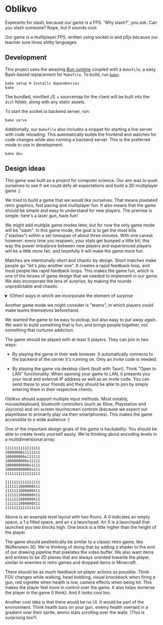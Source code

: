 # Oblikvo

Esperanto for slash, because our game is a FPS. 'Why slash?', you ask. Can you
slash someone? Nope, but it sounds cool.

Our game is a multiplayer FPS, written using socket.io and p5js because our
teacher sure lóves shitty languages.

## Development

This project uses the amazing [Bun runtime](https://bun.sh) coupled with a `Bakefile`, a easy Bash-based replacement for `Makefile`. To build, run [`bake`](https://git.dupunkto.org/meta/dotfiles/tree/bin/bake):

```shell
bake setup # Installs dependencies
bake
```

The bundled, minified JS + sourcemap for the client will be built into the `dist` folder, along with any static assets.

To start the socket.io backend server, run:

```shell
bake serve
```

Additionally, our `Bakefile` also includes a snippet for starting a live server with code reloading. This automatically builds the frontend and watches for code changes while also running a backend server. This is the preferred mode to use in development.

```shell
bake dev
```

## Design ideas

This game was built as a project for computer science. Our aim was to push
ourselves to see if we could defy all expectations and build a 3D multiplayer
game :)

We tried to build a game that we would like ourselves. That means pixelated
retro graphics, fast pacing and multiplayer fun. It also means that the game
should be simple and easy to understand for new players. The premise is simple:
here's a laser gun, have fun!

We might add multiple game modes later, but for now the only game mode will be
"slash". In this game mode, the goal is to get the most kills ("slashes") within
a set timespan of about three minutes. With one caveat however: every time you
respawn, your stats get bumped a little bit; this way the power imbalance between
new players and experienced players will be a little more fair, and hopefully
it will make the game more fun.

Matches are intentionally short and chaotic by design. Short matches make
people go "let's play another one". It creates a rapid feedback loop, and
most people like rapid feedback loops. This makes the game fun, which is one
of the lenses of game design that we needed to implement in our game. We also
incorporate the lens of surprise, by making the rounds unpredictable and
chaotic.

<details>
  <summary>(Other) ways in which we incorporate the element of surprise</summary>

  <ul>
    <li>
      By making a 3D game without any game engine, using a framework that was
      designed for making interactive/generative art and visualisations.
    </li>
    <li>
      By making the game multiplayer, we might surprise our teacher. Same for
      our exotic build pipeline I guess.
    </li>
    <li>
      By making the matches short and chaotic.
    </li>
    <li>
      The main game mechanic of our primary game mode ("slash") is surprising.
    </li>
    <li>
      The name is weird and goofy?
    </li>
  </ul>
</details>

Another game mode we might consider is "teams", in which players could make teams
themselves beforehand.

We wanted the game to be easy to pickup, but also easy to put away again.
We want to build something that is fun, and brings people together, not
something that nurtures addiction.

The game should be played with at least 5 players. They can join in two ways:

- By playing the game in their web browser. It automatically connects to the
  backend of the server it's running on. Only an invite code is needed.

- By playing the game via desktop client (built with Tauri). Think "Open to
  LAN" functionality. When opening your game to LAN, it presents you your
  local and external IP address as well as an invite code. You can send these
  to your friends and they should be able to join by simply entering them in
  their respective clients.

Oblikvo should support multiple input methods. Most notably, mouse/keyboard,
bluetooth controllers (such as Xbox, Playstation and Joycons) and on-screen
touchscreen controls (because we expect our playerbase to primarily play via
their smartphones). This makes the game accessible to a wide audience :)

One of the important design goals of the game is hackability. You should be
able to create levels yourself easily. We're thinking about encoding levels in
a multidimensional array:

```level
1111111111111111
10000000x1111111
100000000x111111
1000000000x11111
10000000000x1111
100000000000x111
1111111111111111
```

```level
1111111111111111
1111111000000X11
1111111000000X11
1111111000000X11
1111111000000X11
1111111000000X11
1111111111111111
```

Above is an example level layout with two floors. A 0 indicates an empty space,
a 1 a filled space, and an x a launchpad. An X is a launchpad that launched you
two blocks high. One block is a little higher than the height of the player.

The game should aesthetically be similar to a classic retro game, like
Wolfenstein 3D. We're thinking of doing that by adding a shader to the end of
our drawing pipeline that pixelates the video buffer. We also want items and
entities to be 2D planes that are always oriented towards the player, similar
to enemies in retro games and dropped items in Minecraft.

There should be as much feedback on player actions as possible. Think FOV
changes while walking, head bobbing, visual knockback when firing a gun,
red vignette when health is low, camera effects when being hit. This makes the
player feel more in control over the game. It also helps immerse the player in the
game (I think). And it looks cool too.

Another cool idea is that there would be no UI. It would be part of the
environment. Think health bars on your gun, enemy health overlaid in a
gradient over their sprite, ammo stats scrolling over the walls.
(This is surprising too?)
